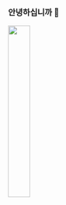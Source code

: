 ### 안녕하십니까  👋
<img width= "30%" src = "https://user-images.githubusercontent.com/78770548/145712573-e2f67578-d044-40b2-bf3b-88a2769df90c.png"/>
<!--
**leechigu/leechigu** is a ✨ _special_ ✨ repository because its `README.md` (this file) appears on your GitHub profile.

Here are some ideas to get you started:

- 🔭 I’m currently working on ...
- 🌱 I’m currently learning ...
- 👯 I’m looking to collaborate on ...
- 🤔 I’m looking for help with ...
- 💬 Ask me about ...
- 📫 How to reach me: ...
- 😄 Pronouns: ...
- ⚡ Fun fact: ...
-->
